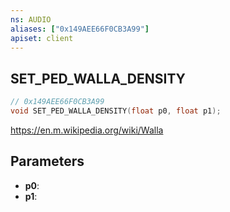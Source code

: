 ```yaml
---
ns: AUDIO
aliases: ["0x149AEE66F0CB3A99"]
apiset: client
---
```

## SET_PED_WALLA_DENSITY

```c
// 0x149AEE66F0CB3A99
void SET_PED_WALLA_DENSITY(float p0, float p1);
```

https://en.m.wikipedia.org/wiki/Walla

## Parameters
* **p0**:
* **p1**: